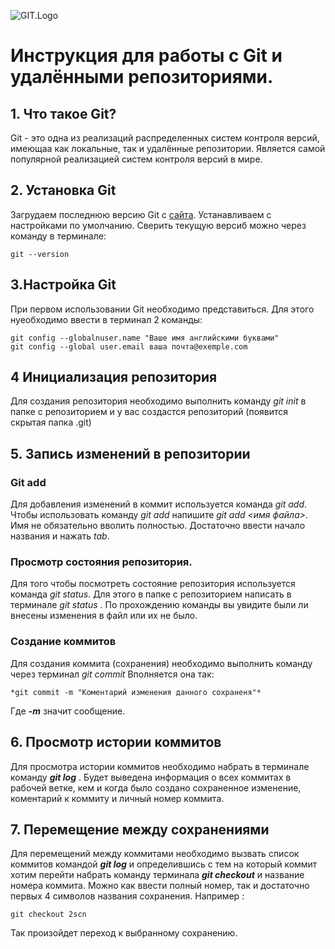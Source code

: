 ![GIT.Logo](<GIT. PNG.png>)
# Инструкция для работы с Git и удалёнными репозиториями.
 
## 1. Что такое Git?
Git - это одна из реализаций распределенных систем контроля версий, имеющаа как локальные, так и удалённые репозитории. Является самой популярной реализацией систем контроля версий в мире.

## 2. Установка Git
Загрудаем последнюю версию Git c [сайта](https://git-scm.com/downloads).
Устанавливаем с настройками по умолчанию.
 Сверить текущую версиб можно через команду в терминале:
 ```
 git --version
 ```

 ## 3.Настройка Git
При первом использовании Git необходимо представиться.
Для этого нуеобходимо ввести в терминал 2 команды:
```
git config --globalnuser.name "Ваше имя английскими буквами"
git config --global user.email ваша почта@exemple.com
```

## 4 Инициализация репозитория
Для создания репозитория необходимо выполнить команду *git init* в папке с репозиторием и у вас создастся репозиторий (появится скрытая папка .git)

## 5. Запись изменений в репозитории 

### Git add
Для добавления изменений в коммит используется команда *git add*. Чтобы использовать команду *git add* напишите *git add <имя файла>*. Имя не обязательно вволить полностью. Достаточно ввести начало названия и нажать *tab*.
### Просмотр состояния репозитория.
Для того чтобы посмотреть состояние репозитория используется команда  *git status*. Для этого в папке с репозиторием написать в терминале *git status* . По прохождению команды вы увидите были ли внесены изменения в файл или их не было.
###  Создание коммитов 
Для создания коммита (сохранения) необходимо выполнить команду через терминал *git commit*
Вполняется она так:
```
*git commit -m "Коментарий изменения данного сохраненя"*
```
Где __*-m*__ значит сообщение.

## 6. Просмотр истории коммитов

Для просмотра истории коммитов необходимо набрать в терминале команду __*git log*__ .
Будет выведена информация о всех коммитах в рабочей ветке, кем и когда было создано сохраненное изменение, коментарий к коммиту и личный номер коммита.

## 7. Перемещение между сохранениями

Для перемещений между коммитами  необходимо вызвать список коммитов командой __*git log*__ и определившись с тем на который коммит хотим перейти  набрать команду терминала __*git checkout*__ и название номера коммита. Можно как ввести полный номер, так и достаточно первых 4 символов названия сохранения. 
Например :
 ```
git checkout 2scn
```
Так произойдет переход к выбранному сохранению.